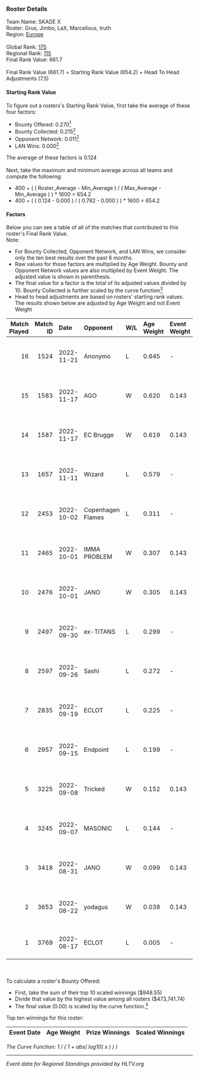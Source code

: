 ### Roster Details<br />
Team Name: SKADE X<br />
Roster: Grus, Jimbo, LaX, Marcelious, truth<br />
Region: [Europe]( ../standings_europe.md)<br />
<br />
Global Rank: [175](../standings_global.md)<br />
Regional Rank: [115]( ../standings_europe.md)<br />
Final Rank Value:  661.7<br />
<br />
Final Rank Value (661.7) = Starting Rank Value (654.2) + Head To Head Adjustments (7.5)<br />

#### Starting Rank Value<br />
To figure out a rosters's Starting Rank Value, first take the average of these four factors:<br />
- Bounty Offered: 0.270[<sup>1</sup>](#table2)
- Bounty Collected: 0.215[<sup>2</sup>](#table1)
- Opponent Network: 0.011[<sup>2</sup>](#table1)
- LAN Wins: 0.000[<sup>2</sup>](#table1)

The average of these factors is 0.124<br />
<br />
Next, take the maximum and minimum average across all teams and compute the following:<br />
- 400 + ( ( Roster_Average - Min_Average ) / ( Max_Average - Min_Average ) ) * 1600 = 654.2
- 400 + ( ( 0.124 - 0.000 ) / ( 0.782 - 0.000 ) ) * 1600 = 654.2


#### Factors<br />
Below you can see a table of all of the matches that contributed to this roster's Final Rank Value.<br />
Note:<br />

- For Bounty Collected, Opponent Network, and LAN Wins, we consider only the ten best results over the past 6 months.
- Raw values for those factors are multiplied by Age Weight. Bounty and Opponent Network values are also multiplied by Event Weight. The adjusted value is shown in parenthesis.
- The final value for a factor is the total of its adjusted values divided by 10. Bounty Collected is further scaled by the curve function[<sup>3</sup>](#curveFunction)
- Head to head adjustments are based on rosters' starting rank values. The results shown below are adjusted by Age Weight and not Event Weight
<span id="table1"></span><br />


| Match Played | Match ID | Date       | Opponent          | W/L | Age Weight | Event Weight | Bounty Collected | Opponent Network | LAN Wins  | H2H Adj. | Roster                              |
| -: | -: | :- | :- | :- | :- | :- | :- | :- | :- | -: | :- |
|           16 |     1524 | 2022-11-21 | Anonymo           | L   | 0.645      | -            | -                | -                | -         |   -11.85 | Grus, Jimbo, LaX, Marcelious, truth |
|           15 |     1583 | 2022-11-17 | AGO               | W   | 0.620      | 0.143        | 0.005 (0.000)    | 0.328 (0.029)    | 0 (0.000) |    13.35 | Grus, Jimbo, LaX, Marcelious, truth |
|           14 |     1587 | 2022-11-17 | EC Brugge         | W   | 0.619      | 0.143        | 0.007 (0.001)    | 0.507 (0.045)    | 0 (0.000) |    13.05 | Grus, Jimbo, LaX, Marcelious, truth |
|           13 |     1657 | 2022-11-11 | Wizard            | L   | 0.579      | -            | -                | -                | -         |    -8.24 | Grus, Jimbo, LaX, Marcelious, truth |
|           12 |     2453 | 2022-10-02 | Copenhagen Flames | L   | 0.311      | -            | -                | -                | -         |    -1.44 | Grus, Jimbo, LaX, Marcelious, truth |
|           11 |     2465 | 2022-10-01 | IMMA PROBLEM      | W   | 0.307      | 0.143        | 0.000 (0.000)    | 0.012 (0.001)    | 0 (0.000) |     2.84 | Grus, Jimbo, LaX, Marcelious, truth |
|           10 |     2476 | 2022-10-01 | JANO              | W   | 0.305      | 0.143        | 0.008 (0.000)    | 0.307 (0.013)    | 0 (0.000) |     5.79 | Grus, Jimbo, LaX, Marcelious, truth |
|            9 |     2497 | 2022-09-30 | ex-TITANS         | L   | 0.299      | -            | -                | -                | -         |    -4.93 | Grus, Jimbo, LaX, Marcelious, truth |
|            8 |     2597 | 2022-09-26 | Sashi             | L   | 0.272      | -            | -                | -                | -         |    -4.34 | Grus, Jimbo, LaX, Marcelious, truth |
|            7 |     2835 | 2022-09-19 | ECLOT             | L   | 0.225      | -            | -                | -                | -         |    -0.85 | Grus, Jimbo, LaX, Marcelious, truth |
|            6 |     2957 | 2022-09-15 | Endpoint          | L   | 0.199      | -            | -                | -                | -         |    -1.32 | Grus, Jimbo, LaX, Marcelious, truth |
|            5 |     3225 | 2022-09-08 | Tricked           | W   | 0.152      | 0.143        | 0.034 (0.001)    | 0.954 (0.021)    | 0 (0.000) |     4.17 | Grus, Jimbo, LaX, Marcelious, truth |
|            4 |     3245 | 2022-09-07 | MASONIC           | L   | 0.144      | -            | -                | -                | -         |    -0.86 | Grus, Jimbo, LaX, Marcelious, truth |
|            3 |     3418 | 2022-08-31 | JANO              | W   | 0.099      | 0.143        | 0.008 (0.000)    | 0.307 (0.004)    | 0 (0.000) |     1.90 | Grus, Jimbo, LaX, Marcelious, truth |
|            2 |     3653 | 2022-08-22 | yodagus           | W   | 0.038      | 0.143        | 0.000 (0.000)    | 0.000 (0.000)    | 0 (0.000) |     0.23 | Grus, Jimbo, LaX, Marcelious, truth |
|            1 |     3769 | 2022-08-17 | ECLOT             | L   | 0.005      | -            | -                | -                | -         |    -0.02 | Grus, grux, LaX, Marcelious, truth  |

<br />
<span id="table2"></span><br />
To calculate a roster's Bounty Offered:<br />

- First, take the sum of their top 10 scaled winnings ($948.55)
- Divide that value by the highest value among all rosters ($473,741.74)
- The final value (0.00) is scaled by the curve function.[<sup>3</sup>](#curveFunction)

Top ten winnings for this roster:<br />

| Event Date | Age Weight | Prize Winnings | Scaled Winnings |
| :- | -: | :- | :- |


<span id="curveFunction"></span>_The Curve Function: 1 / ( 1 + abs( log10( x ) ) )_<br />

---
_Event data for Regional Standings provided by HLTV.org_<br />
